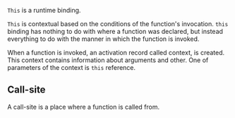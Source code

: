 `This` is a runtime binding. 

`This` is contextual based on the conditions of the function's invocation. `this` binding has nothing to do with where a function was declared, but instead everything to do with the manner in which the function is invoked. 

When a function is invoked, an activation record called context, is created. This context contains information about arguments and other. One of parameters of the context is `this` reference.


## Call-site

A call-site is a place where a function is called from.
